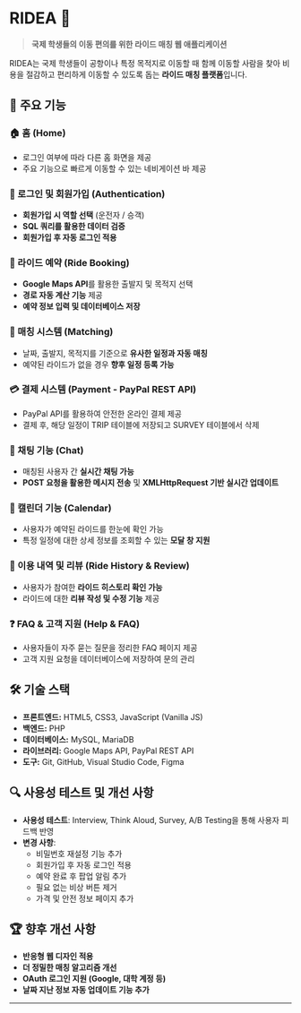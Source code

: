 # RIDEA 🚗  
> **국제 학생들의 이동 편의를 위한 라이드 매칭 웹 애플리케이션**  

RIDEA는 국제 학생들이 공항이나 특정 목적지로 이동할 때 함께 이동할 사람을 찾아 비용을 절감하고 편리하게 이동할 수 있도록 돕는 **라이드 매칭 플랫폼**입니다.

## 📌 주요 기능  

### 🏠 홈 (Home)  
- 로그인 여부에 따라 다른 홈 화면을 제공  
- 주요 기능으로 빠르게 이동할 수 있는 네비게이션 바 제공  

### 🔐 로그인 및 회원가입 (Authentication)  
- **회원가입 시 역할 선택** (운전자 / 승객)  
- **SQL 쿼리를 활용한 데이터 검증**  
- **회원가입 후 자동 로그인 적용**  

### 🚖 라이드 예약 (Ride Booking)  
- **Google Maps API**를 활용한 출발지 및 목적지 선택  
- **경로 자동 계산 기능** 제공  
- **예약 정보 입력 및 데이터베이스 저장**  

### 🔄 매칭 시스템 (Matching)  
- 날짜, 출발지, 목적지를 기준으로 **유사한 일정과 자동 매칭**  
- 예약된 라이드가 없을 경우 **향후 일정 등록 가능**  

### 💳 결제 시스템 (Payment - PayPal REST API)  
- PayPal API를 활용하여 안전한 온라인 결제 제공  
- 결제 후, 해당 일정이 TRIP 테이블에 저장되고 SURVEY 테이블에서 삭제  

### 💬 채팅 기능 (Chat)  
- 매칭된 사용자 간 **실시간 채팅 가능**  
- **POST 요청을 활용한 메시지 전송** 및 **XMLHttpRequest 기반 실시간 업데이트**  

### 📅 캘린더 기능 (Calendar)  
- 사용자가 예약된 라이드를 한눈에 확인 가능  
- 특정 일정에 대한 상세 정보를 조회할 수 있는 **모달 창 지원**  

### 📜 이용 내역 및 리뷰 (Ride History & Review)  
- 사용자가 참여한 **라이드 히스토리 확인 가능**  
- 라이드에 대한 **리뷰 작성 및 수정 기능** 제공  

### ❓ FAQ & 고객 지원 (Help & FAQ)  
- 사용자들이 자주 묻는 질문을 정리한 FAQ 페이지 제공  
- 고객 지원 요청을 데이터베이스에 저장하여 문의 관리  

## 🛠 기술 스택  

- **프론트엔드:** HTML5, CSS3, JavaScript (Vanilla JS)  
- **백엔드:** PHP  
- **데이터베이스:** MySQL, MariaDB  
- **라이브러리:** Google Maps API, PayPal REST API  
- **도구:** Git, GitHub, Visual Studio Code, Figma  

## 🔍 사용성 테스트 및 개선 사항  

- **사용성 테스트**: Interview, Think Aloud, Survey, A/B Testing을 통해 사용자 피드백 반영  
- **변경 사항**:  
  - 비밀번호 재설정 기능 추가  
  - 회원가입 후 자동 로그인 적용  
  - 예약 완료 후 팝업 알림 추가  
  - 필요 없는 비상 버튼 제거  
  - 가격 및 안전 정보 페이지 추가  

## 🏆 향후 개선 사항  

- **반응형 웹 디자인 적용**  
- **더 정밀한 매칭 알고리즘 개선**  
- **OAuth 로그인 지원 (Google, 대학 계정 등)**  
- **날짜 지난 정보 자동 업데이트 기능 추가**  

---
